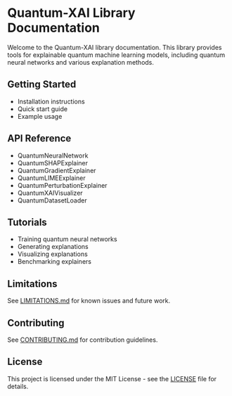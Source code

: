 # Quantum-XAI Library Documentation

Welcome to the Quantum-XAI library documentation. This library provides tools for explainable quantum machine learning models, including quantum neural networks and various explanation methods.

## Getting Started

- Installation instructions
- Quick start guide
- Example usage

## API Reference

- QuantumNeuralNetwork
- QuantumSHAPExplainer
- QuantumGradientExplainer
- QuantumLIMEExplainer
- QuantumPerturbationExplainer
- QuantumXAIVisualizer
- QuantumDatasetLoader

## Tutorials

- Training quantum neural networks
- Generating explanations
- Visualizing explanations
- Benchmarking explainers

## Limitations

See [LIMITATIONS.md](LIMITATIONS.md) for known issues and future work.

## Contributing

See [CONTRIBUTING.md](../CONTRIBUTING.md) for contribution guidelines.

## License

This project is licensed under the MIT License - see the [LICENSE](../LICENSE) file for details.
